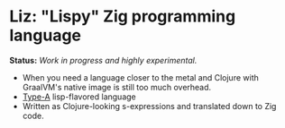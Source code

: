 
# Liz: "Lispy" Zig programming language

**Status:** *Work in progress and highly experimental.*

- When you need a language closer to the metal and Clojure with GraalVM's native image is still too much overhead.
- [Type-A](https://github.com/dundalek/awesome-lisp-languages#classification) lisp-flavored language
- Written as Clojure-looking s-expressions and translated down to Zig code.
